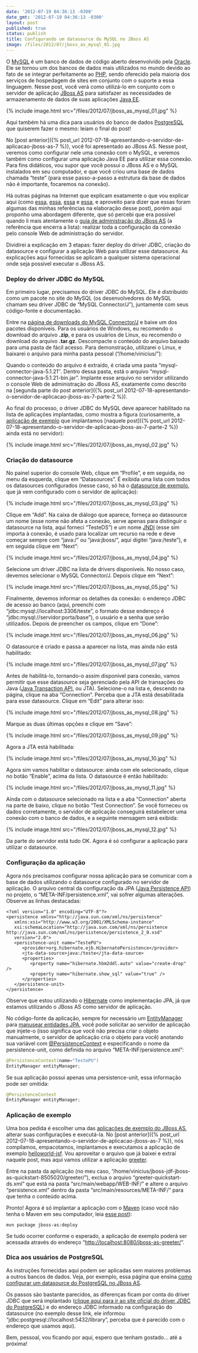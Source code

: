 ```yaml
---
date: '2012-07-19 04:36:13 -0300'
date_gmt: '2012-07-19 04:36:13 -0300'
layout: post
published: true
status: publish
title: Configurando um datasource do MySQL no JBoss AS
image: /files/2012/07/jboss_as_mysql_01.jpg
---
```


O [MySQL](http://www.mysql.com/) é um banco de dados de código aberto desenvolvido pela [Oracle](http://www.oracle.com/). Ele se tornou um dos bancos de dados mais utilizados no mundo devido ao fato de se integrar perfeitamente ao [PHP](http://www.php.net/), sendo oferecido pela maioria dos serviços de hospedagem de sites em conjunto com o suporte a essa linguagem. Nesse post, você verá como utilizá-lo em conjunto com o servidor de aplicação [JBoss AS](http://www.jboss.org/jbossas/) para satisfazer as necessidades de armazenamento de dados de suas aplicações [Java EE](http://www.oracle.com/technetwork/java/javaee/).

{% include image.html src="/files/2012/07/jboss_as_mysql_01.jpg" %}

Aqui também há uma dica para usuários do banco de dados [PostgreSQL](http://www.postgresql.org/) que quiserem fazer o mesmo: leiam o final do post!

<!--more-->

No [post anterior]({% post_url 2012-07-18-apresentando-o-servidor-de-aplicacao-jboss-as-7 %}), você foi apresentado ao JBoss AS. Nesse post, veremos como configurar nele uma conexão com o MySQL, e veremos também como configurar uma aplicação Java EE para utilizar essa conexão. Para fins didáticos, vou supor que você possui o JBoss AS e o MySQL instalados em seu computador, e que você criou uma base de dados chamada “teste” (para esse passo-a-passo a estrutura da base de dados não é importante, focaremos na conexão).

Há outras páginas na Internet que explicam exatamente o que vou explicar aqui (como [essa](https://zorq.net/b/2011/07/12/adding-a-mysql-datasource-to-jboss-as-7/), [essa](http://www.messiasbittencourt.com/168/jboss-7-mysql/), [essa](http://filosofisto.wordpress.com/2012/02/13/configurando-mysql-no-jboss-7-as/) e [essa](http://jbossdivers.wordpress.com/2012/01/20/introducao-ao-jboss-as-7-parte-2/), e aproveito para dizer que essas foram algumas das minhas referências na elaboração desse post), porém aqui proponho uma abordagem diferente, que só percebi que era possível quando li mais atentamente o [guia de administração do JBoss AS](https://docs.jboss.org/author/display/AS7/Admin+Guide#AdminGuide-Datasources) (a referência que encerra a lista): realizar toda a configuração da conexão pelo console Web de administração do servidor.

Dividirei a explicação em 3 etapas: fazer deploy do driver JDBC, criação do datasource e configurar a aplicação Web para utilizar esse datasource. As explicações aqui fornecidas se aplicam a qualquer sistema operacional onde seja possível executar o JBoss AS.

### Deploy do driver JDBC do MySQL

Em primeiro lugar, precisamos do driver JDBC do MySQL. Ele é distribuído como um pacote no site do MySQL (os desenvolvedores do MySQL chamam seu driver JDBC de “MySQL Connector/J”), juntamente com seus código-fonte e documentação.

Entre na [página de downloads do MySQL Connector/J](http://www.mysql.com/downloads/connector/j/) e baixe um dos pacotes disponíveis. Para os usuários de Windows, eu recomendo o download do arquivo **.zip**, e para os usuários de Linux, eu recomendo o download do arquivo **.tar.gz**. Descompacte o conteúdo do arquivo baixado para uma pasta de fácil acesso. Para demonstração, utilizarei o Linux, e baixarei o arquivo para minha pasta pessoal (“/home/vinicius/”):

Quando o conteúdo do arquivo é extraído, é criada uma pasta “mysql-connector-java-5.1.21″. Dentro dessa pasta, está o arquivo “mysql-connector-java-5.1.21-bin.jar”. Implante esse arquivo no servidor utilizando o console Web de administração do JBoss AS, exatamente como descrito na [segunda parte do post anterior]({% post_url 2012-07-18-apresentando-o-servidor-de-aplicacao-jboss-as-7-parte-2 %}).

Ao final do processo, o driver JDBC do MySQL deve aparecer habilitado na lista de aplicações implantadas, como mostra a figura (curiosamente, a [aplicação de exemplo](http://www.jboss.org/jdf/quickstarts/jboss-as-quickstart/helloworld-jsf/) que implantamos [naquele post]({% post_url 2012-07-18-apresentando-o-servidor-de-aplicacao-jboss-as-7-parte-2 %}) ainda está no servidor):

{% include image.html src="/files/2012/07/jboss_as_mysql_02.jpg" %}

### Criação do datasource

No painel superior do console Web, clique em “Profile”, e em seguida, no menu da esquerda, clique em “Datasources”. É exibida uma lista com todos os datasources configurados (nesse caso, só há o [datasource de exemplo](https://docs.jboss.org/author/display/AS7/Getting+Started+Guide#GettingStartedGuide-ModifyingtheExampleDataSource), que já vem configurado com o servidor de aplicação):

{% include image.html src="/files/2012/07/jboss_as_mysql_03.jpg" %}

Clique em “Add”. Na caixa de diálogo que aparece, forneça ao datasource um nome (esse nome não afeta a conexão, serve apenas para distinguir o datasource na lista, aqui forneci “TesteDS”) e um nome [JNDI](http://www.oracle.com/technetwork/java/jndi/) (esse sim importa à conexão, é usado para localizar um recurso na rede e deve começar sempre com “java:/” ou “java:jboss/”, aqui digitei “java:/teste”), e em seguida clique em “Next”:

{% include image.html src="/files/2012/07/jboss_as_mysql_04.jpg" %}

Selecione um driver JDBC na lista de drivers disponíveis. No nosso caso, devemos selecionar o MySQL Connector/J. Depois clique em “Next”:

{% include image.html src="/files/2012/07/jboss_as_mysql_05.jpg" %}

Finalmente, devemos informar os detalhes da conexão: o endereço JDBC de acesso ao banco (aqui, preenchi com “jdbc:mysql://localhost:3306/teste”, o formato desse endereço é “jdbc:mysql://servidor:porta/base”), o usuário e a senha que serão utilizados. Depois de preencher os campos, clique em “Done”:

{% include image.html src="/files/2012/07/jboss_as_mysql_06.jpg" %}

O datasource é criado e passa a aparecer na lista, mas ainda não está habilitado:

{% include image.html src="/files/2012/07/jboss_as_mysql_07.jpg" %}

Antes de habilitá-lo, tornando-o assim disponível para conexão, vamos permitir que esse datasource seja gerenciado pela API de transações do Java ([Java Transaction API](http://www.oracle.com/technetwork/java/javaee/jta/index.html), ou JTA). Selecione-o na lista e, descendo na página, clique na aba “Connection”. Perceba que a JTA está desabilitada para esse datasource. Clique em “Edit” para alterar isso:

{% include image.html src="/files/2012/07/jboss_as_mysql_08.jpg" %}

Marque as duas últimas opções e clique em “Save”:

{% include image.html src="/files/2012/07/jboss_as_mysql_09.jpg" %}

Agora a JTA está habilitada:

{% include image.html src="/files/2012/07/jboss_as_mysql_10.jpg" %}

Agora sim vamos habilitar o datasource: ainda com ele selecionado, clique no botão “Enable”, acima da lista. O datasource é então habilitado:

{% include image.html src="/files/2012/07/jboss_as_mysql_11.jpg" %}

Ainda com o datasource selecionado na lista e a aba “Connection” aberta na parte de baixo, clique no botão “Test Connection”. Se você forneceu os dados corretamente, o servidor de aplicação conseguirá estabelecer uma conexão com o banco de dados, e a seguinte mensagem será exibida:

{% include image.html src="/files/2012/07/jboss_as_mysql_12.jpg" %}

Da parte do servidor está tudo OK. Agora é só configurar a aplicação para utilizar o datasource.

### Configuração da aplicação

Agora nós precisamos configurar nossa aplicação para se comunicar com a base de dados utilizando o datasource configurado no servidor de aplicação. O arquivo central da configuração da JPA ([Java Persistence API](http://docs.oracle.com/javaee/6/tutorial/doc/bnbpy.html)) no projeto, o “META-INF/persistence.xml”, vai sofrer algumas alterações. Observe as linhas destacadas:

```xml{6,8}
<?xml version="1.0" encoding="UTF-8"?>
<persistence xmlns="http://java.sun.com/xml/ns/persistence"
   xmlns:xsi="http://www.w3.org/2001/XMLSchema-instance"
   xsi:schemaLocation="http://java.sun.com/xml/ns/persistence http://java.sun.com/xml/ns/persistence/persistence_2_0.xsd"
   version="2.0">
   <persistence-unit name="TestePU">
      <provider>org.hibernate.ejb.HibernatePersistence</provider>
      <jta-data-source>java:/teste</jta-data-source>
      <properties>
         <property name="hibernate.hbm2ddl.auto" value="create-drop" />
         <property name="hibernate.show_sql" value="true" />
      </properties>
   </persistence-unit>
</persistence>
```

Observe que estou utilizando o [Hibernate](http://www.hibernate.org/) como implementação JPA, já que estamos utilizando o JBoss AS como servidor de aplicação.

No código-fonte da aplicação, sempre for necessário um [EntityManager](http://docs.oracle.com/javaee/6/api/javax/persistence/EntityManager.html) para [manusear entidades JPA](http://docs.oracle.com/javaee/6/tutorial/doc/bnbqw.html), você pode solicitar ao servidor de aplicação que injete-o (isso significa que você não precisa criar o objeto manualmente, o servidor de aplicação cria o objeto para você) anotando sua variável com [@PersistenceContext](http://docs.oracle.com/javaee/6/api/javax/persistence/PersistenceContext.html) e especificando o nome da persistence-unit, como definida no arquivo “META-INF/persistence.xml”:

```java
@PersistenceContext(name="TestePU")
EntityManager entityManager;
```

Se sua aplicação possui apenas uma persistence-unit, essa informação pode ser omitida:

```java
@PersistenceContext
EntityManager entityManager;
```

### Aplicação de exemplo

Uma boa pedida é escolher uma das [aplicações de exemplo do JBoss AS](http://www.jboss.org/jdf/quickstarts/jboss-as-quickstart/), alterar suas configurações e executá-la. No [post anterior]({% post_url 2012-07-18-apresentando-o-servidor-de-aplicacao-jboss-as-7 %}), nós compilamos, empacotamos, implantamos e executamos a aplicação de exemplo [helloworld-jsf](http://www.jboss.org/jdf/quickstarts/jboss-as-quickstart/helloworld-jsf/). Vou aproveitar o arquivo que já baixei e extraí naquele post, mas aqui vamos utilizar a aplicação [greeter](http://www.jboss.org/jdf/quickstarts/jboss-as-quickstart/greeter/).

Entre na pasta da aplicação (no meu caso, “/home/vinicius/jboss-jdf-jboss-as-quickstart-8505020/greeter/”), exclua o arquivo “greeter-quickstart-ds.xml” que está na pasta “src/main/webapp/WEB-INF/” e altere o arquivo “persistence.xml” dentro da pasta “src/main/resources/META-INF/” para que tenha o conteúdo acima.

Pronto! Agora é só implantar a aplicação com o [Maven](http://maven.apache.org/) (caso você não tenha o Maven em seu computador, leia [esse post](http://www.vinyanalista.com.br/blog/2012/07/18/instalacao-do-apache-maven/)):

```
mvn package jboss-as:deploy
```

Se tudo ocorrer conforme o esperado, a aplicação de exemplo poderá ser acessada através do endereço “[http://localhost:8080/jboss-as-greeter/](http://localhost:8080/jboss-as-greeter/)“.

### Dica aos usuários de PostgreSQL

As instruções fornecidas aqui podem ser aplicadas sem maiores problemas a outros bancos de dados. Veja, por exemplo, essa página que ensina [como configurar um datasource do PostgreSQL no JBoss AS](http://blog.xebia.com/2011/07/19/developing-a-jpa-application-on-jboss-as-7/).

Os passos são bastante parecidos, as diferenças ficam por conta do driver JDBC que será implantado ([clique aqui para ir ao site oficial do driver JDBC do PostgreSQL](http://jdbc.postgresql.org/)) e do endereço JDBC informado na configuração do datasource (no exemplo desse link, ele informou “jdbc:postgresql://localhost:5432/library”, perceba que é parecido com o endereço que usamos aqui).

Bem, pessoal, vou ficando por aqui, espero que tenham gostado… até a próxima!